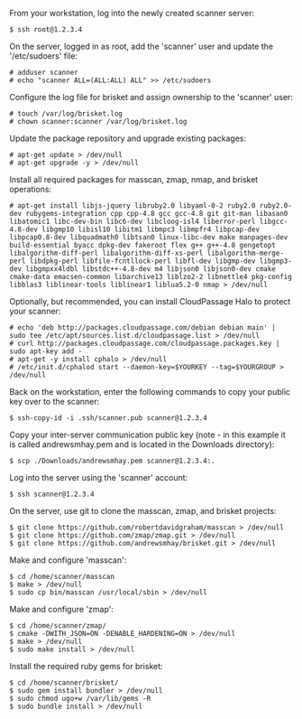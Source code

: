 From your workstation, log into the newly created scanner server:

	$ ssh root@1.2.3.4

On the server, logged in as root, add the 'scanner' user and update the '/etc/sudoers' file:

	# adduser scanner
	# echo "scanner ALL=(ALL:ALL) ALL" >> /etc/sudoers

Configure the log file for brisket and assign ownership to the 'scanner' user:

	# touch /var/log/brisket.log
	# chown scanner:scanner /var/log/brisket.log

Update the package repository and upgrade existing packages:

	# apt-get update > /dev/null
	# apt-get upgrade -y > /dev/null

Install all required packages for masscan, zmap, nmap, and brisket operations:

	# apt-get install libjs-jquery libruby2.0 libyaml-0-2 ruby2.0 ruby2.0-dev rubygems-integration cpp cpp-4.8 gcc gcc-4.8 git git-man libasan0 libatomic1 libc-dev-bin libc6-dev libcloog-isl4 liberror-perl libgcc-4.8-dev libgmp10 libisl10 libitm1 libmpc3 libmpfr4 libpcap-dev libpcap0.8-dev libquadmath0 libtsan0 linux-libc-dev make manpages-dev build-essential byacc dpkg-dev fakeroot flex g++ g++-4.8 gengetopt libalgorithm-diff-perl libalgorithm-diff-xs-perl libalgorithm-merge-perl libdpkg-perl libfile-fcntllock-perl libfl-dev libgmp-dev libgmp3-dev libgmpxx4ldbl libstdc++-4.8-dev m4 libjson0 libjson0-dev cmake cmake-data emacsen-common libarchive13 liblzo2-2 libnettle4 pkg-config libblas3 liblinear-tools liblinear1 liblua5.2-0 nmap > /dev/null

Optionally, but recommended, you can install CloudPassage Halo to protect your scanner:

	# echo 'deb http://packages.cloudpassage.com/debian debian main' | sudo tee /etc/apt/sources.list.d/cloudpassage.list > /dev/null
	# curl http://packages.cloudpassage.com/cloudpassage.packages.key | sudo apt-key add -
	# apt-get -y install cphalo > /dev/null
	# /etc/init.d/cphalod start --daemon-key=$YOURKEY --tag=$YOURGROUP > /dev/null

Back on the workstation, enter the following commands to copy your public key over to the scanner:

	$ ssh-copy-id -i .ssh/scanner.pub scanner@1.2.3.4

Copy your inter-server communication public key (note - in this example it is called andrewsmhay.pem and is located in the Downloads directory):

	$ scp ./Downloads/andrewsmhay.pem scanner@1.2.3.4:.

Log into the server using the 'scanner' account:

	$ ssh scanner@1.2.3.4

On the server, use git to clone the masscan, zmap, and brisket projects:

	$ git clone https://github.com/robertdavidgraham/masscan > /dev/null
	$ git clone https://github.com/zmap/zmap.git > /dev/null
	$ git clone https://github.com/andrewsmhay/brisket.git > /dev/null

Make and configure 'masscan':

	$ cd /home/scanner/masscan
	$ make > /dev/null
	$ sudo cp bin/masscan /usr/local/sbin > /dev/null

Make and configure 'zmap':

	$ cd /home/scanner/zmap/
	$ cmake -DWITH_JSON=ON -DENABLE_HARDENING=ON > /dev/null
	$ make > /dev/null
	$ sudo make install > /dev/null

Install the required ruby gems for brisket:

	$ cd /home/scanner/brisket/
	$ sudo gem install bundler > /dev/null
	$ sudo chmod ugo+w /var/lib/gems -R
	$ sudo bundle install > /dev/null

